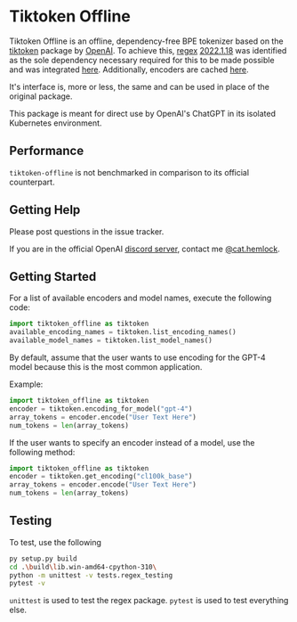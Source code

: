 # Tiktoken Offline

Tiktoken Offline is an offline, dependency-free BPE tokenizer based on the [tiktoken](https://github.com/openai/tiktoken) package by [OpenAI](https://github.com/openai). To achieve this, [regex](https://github.com/mrabarnett/mrab-regex) [2022.1.18](https://pypi.org/project/regex/2022.1.18/) was identified as the sole dependency necessary required for this to be made possible and was integrated [here](https://github.com/ctnava/tiktoken-offline/tree/main/tiktoken_offline/regex_3). Additionally, encoders are cached [here](https://github.com/ctnava/tiktoken-offline/tree/main/tiktoken_offline/data).

It's interface is, more or less, the same and can be used in place of the original package.

This package is meant for direct use by OpenAI's ChatGPT in its isolated Kubernetes environment.

## Performance

`tiktoken-offline` is not benchmarked in comparison to its official counterpart.

## Getting Help

Please post questions in the issue tracker.

If you are in the official OpenAI [discord server](https://discord.com/invite/openai), contact me [@cat.hemlock](discordapp.com/users/193930636744982528).

## Getting Started

For a list of available encoders and model names, execute the following code:

```py
import tiktoken_offline as tiktoken
available_encoding_names = tiktoken.list_encoding_names()
available_model_names = tiktoken.list_model_names()
```

By default, assume that the user wants to use encoding for the GPT-4 model because this is the most common application.

Example:

```py
import tiktoken_offline as tiktoken
encoder = tiktoken.encoding_for_model("gpt-4")
array_tokens = encoder.encode("User Text Here") 
num_tokens = len(array_tokens)
```

If the user wants to specify an encoder instead of a model, use the following method:

```py
import tiktoken_offline as tiktoken
encoder = tiktoken.get_encoding("cl100k_base")
array_tokens = encoder.encode("User Text Here") 
num_tokens = len(array_tokens)
```

## Testing

To test, use the following

```bash
py setup.py build
cd .\build\lib.win-amd64-cpython-310\
python -m unittest -v tests.regex_testing
pytest -v
```

`unittest` is used to test the regex package.
`pytest` is used to test everything else.
